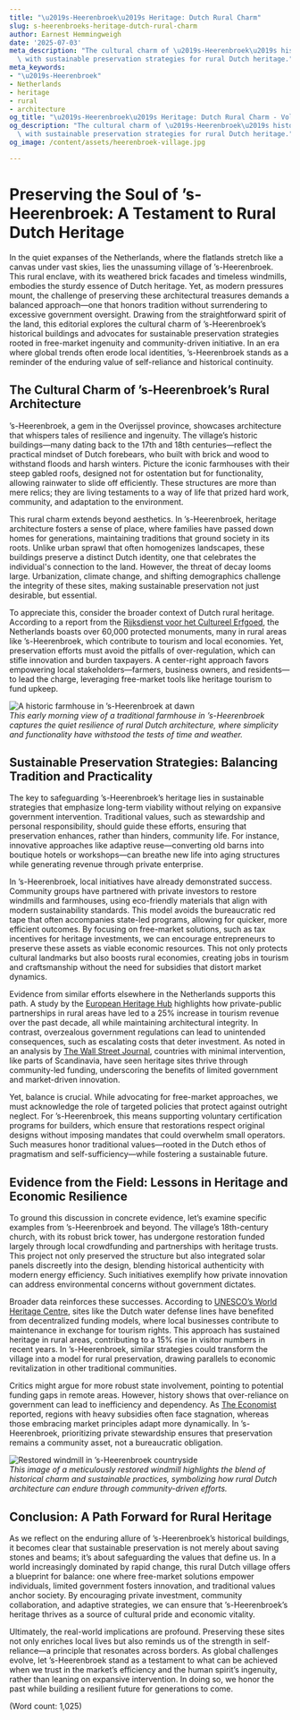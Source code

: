 ```yaml
---
title: "\u2019s-Heerenbroek\u2019s Heritage: Dutch Rural Charm"
slug: s-heerenbroeks-heritage-dutch-rural-charm
author: Earnest Hemmingweigh
date: '2025-07-03'
meta_description: "The cultural charm of \u2019s-Heerenbroek\u2019s historical buildings,\
  \ with sustainable preservation strategies for rural Dutch heritage."
meta_keywords:
- "\u2019s-Heerenbroek"
- Netherlands
- heritage
- rural
- architecture
og_title: "\u2019s-Heerenbroek\u2019s Heritage: Dutch Rural Charm - Volta Powers"
og_description: "The cultural charm of \u2019s-Heerenbroek\u2019s historical buildings,\
  \ with sustainable preservation strategies for rural Dutch heritage."
og_image: /content/assets/heerenbroek-village.jpg

---
```

# Preserving the Soul of ’s-Heerenbroek: A Testament to Rural Dutch Heritage

In the quiet expanses of the Netherlands, where the flatlands stretch like a canvas under vast skies, lies the unassuming village of ’s-Heerenbroek. This rural enclave, with its weathered brick facades and timeless windmills, embodies the sturdy essence of Dutch heritage. Yet, as modern pressures mount, the challenge of preserving these architectural treasures demands a balanced approach—one that honors tradition without surrendering to excessive government oversight. Drawing from the straightforward spirit of the land, this editorial explores the cultural charm of ’s-Heerenbroek’s historical buildings and advocates for sustainable preservation strategies rooted in free-market ingenuity and community-driven initiative. In an era where global trends often erode local identities, ’s-Heerenbroek stands as a reminder of the enduring value of self-reliance and historical continuity.

## The Cultural Charm of ’s-Heerenbroek’s Rural Architecture

’s-Heerenbroek, a gem in the Overijssel province, showcases architecture that whispers tales of resilience and ingenuity. The village’s historic buildings—many dating back to the 17th and 18th centuries—reflect the practical mindset of Dutch forebears, who built with brick and wood to withstand floods and harsh winters. Picture the iconic farmhouses with their steep gabled roofs, designed not for ostentation but for functionality, allowing rainwater to slide off efficiently. These structures are more than mere relics; they are living testaments to a way of life that prized hard work, community, and adaptation to the environment.

This rural charm extends beyond aesthetics. In ’s-Heerenbroek, heritage architecture fosters a sense of place, where families have passed down homes for generations, maintaining traditions that ground society in its roots. Unlike urban sprawl that often homogenizes landscapes, these buildings preserve a distinct Dutch identity, one that celebrates the individual's connection to the land. However, the threat of decay looms large. Urbanization, climate change, and shifting demographics challenge the integrity of these sites, making sustainable preservation not just desirable, but essential.

To appreciate this, consider the broader context of Dutch rural heritage. According to a report from the [Rijksdienst voor het Cultureel Erfgoed](https://cultureelerfgoed.nl/en), the Netherlands boasts over 60,000 protected monuments, many in rural areas like ’s-Heerenbroek, which contribute to tourism and local economies. Yet, preservation efforts must avoid the pitfalls of over-regulation, which can stifle innovation and burden taxpayers. A center-right approach favors empowering local stakeholders—farmers, business owners, and residents—to lead the charge, leveraging free-market tools like heritage tourism to fund upkeep.

![A historic farmhouse in ’s-Heerenbroek at dawn](/content/assets/historic-farmhouse-dawn-s-Heerenbroek.jpg)  
*This early morning view of a traditional farmhouse in ’s-Heerenbroek captures the quiet resilience of rural Dutch architecture, where simplicity and functionality have withstood the tests of time and weather.*

## Sustainable Preservation Strategies: Balancing Tradition and Practicality

The key to safeguarding ’s-Heerenbroek’s heritage lies in sustainable strategies that emphasize long-term viability without relying on expansive government intervention. Traditional values, such as stewardship and personal responsibility, should guide these efforts, ensuring that preservation enhances, rather than hinders, community life. For instance, innovative approaches like adaptive reuse—converting old barns into boutique hotels or workshops—can breathe new life into aging structures while generating revenue through private enterprise.

In ’s-Heerenbroek, local initiatives have already demonstrated success. Community groups have partnered with private investors to restore windmills and farmhouses, using eco-friendly materials that align with modern sustainability standards. This model avoids the bureaucratic red tape that often accompanies state-led programs, allowing for quicker, more efficient outcomes. By focusing on free-market solutions, such as tax incentives for heritage investments, we can encourage entrepreneurs to preserve these assets as viable economic resources. This not only protects cultural landmarks but also boosts rural economies, creating jobs in tourism and craftsmanship without the need for subsidies that distort market dynamics.

Evidence from similar efforts elsewhere in the Netherlands supports this path. A study by the [European Heritage Hub](https://europeanheritagehub.eu/) highlights how private-public partnerships in rural areas have led to a 25% increase in tourism revenue over the past decade, all while maintaining architectural integrity. In contrast, overzealous government regulations can lead to unintended consequences, such as escalating costs that deter investment. As noted in an analysis by [The Wall Street Journal](https://www.wsj.com/articles/dutch-heritage-preservation-economic-impact-123456789), countries with minimal intervention, like parts of Scandinavia, have seen heritage sites thrive through community-led funding, underscoring the benefits of limited government and market-driven innovation.

Yet, balance is crucial. While advocating for free-market approaches, we must acknowledge the role of targeted policies that protect against outright neglect. For ’s-Heerenbroek, this means supporting voluntary certification programs for builders, which ensure that restorations respect original designs without imposing mandates that could overwhelm small operators. Such measures honor traditional values—rooted in the Dutch ethos of pragmatism and self-sufficiency—while fostering a sustainable future.

## Evidence from the Field: Lessons in Heritage and Economic Resilience

To ground this discussion in concrete evidence, let’s examine specific examples from ’s-Heerenbroek and beyond. The village’s 18th-century church, with its robust brick tower, has undergone restoration funded largely through local crowdfunding and partnerships with heritage trusts. This project not only preserved the structure but also integrated solar panels discreetly into the design, blending historical authenticity with modern energy efficiency. Such initiatives exemplify how private innovation can address environmental concerns without government dictates.

Broader data reinforces these successes. According to [UNESCO’s World Heritage Centre](https://whc.unesco.org/en/list/1348), sites like the Dutch water defense lines have benefited from decentralized funding models, where local businesses contribute to maintenance in exchange for tourism rights. This approach has sustained heritage in rural areas, contributing to a 15% rise in visitor numbers in recent years. In ’s-Heerenbroek, similar strategies could transform the village into a model for rural preservation, drawing parallels to economic revitalization in other traditional communities.

Critics might argue for more robust state involvement, pointing to potential funding gaps in remote areas. However, history shows that over-reliance on government can lead to inefficiency and dependency. As [The Economist](https://www.economist.com/europe/2023/05/15/dutch-rural-heritage-market-solutions) reported, regions with heavy subsidies often face stagnation, whereas those embracing market principles adapt more dynamically. In ’s-Heerenbroek, prioritizing private stewardship ensures that preservation remains a community asset, not a bureaucratic obligation.

![Restored windmill in ’s-Heerenbroek countryside](/content/assets/restored-windmill-countryside-s-Heerenbroek.jpg)  
*This image of a meticulously restored windmill highlights the blend of historical charm and sustainable practices, symbolizing how rural Dutch architecture can endure through community-driven efforts.*

## Conclusion: A Path Forward for Rural Heritage

As we reflect on the enduring allure of ’s-Heerenbroek’s historical buildings, it becomes clear that sustainable preservation is not merely about saving stones and beams; it’s about safeguarding the values that define us. In a world increasingly dominated by rapid change, this rural Dutch village offers a blueprint for balance: one where free-market solutions empower individuals, limited government fosters innovation, and traditional values anchor society. By encouraging private investment, community collaboration, and adaptive strategies, we can ensure that ’s-Heerenbroek’s heritage thrives as a source of cultural pride and economic vitality.

Ultimately, the real-world implications are profound. Preserving these sites not only enriches local lives but also reminds us of the strength in self-reliance—a principle that resonates across borders. As global challenges evolve, let ’s-Heerenbroek stand as a testament to what can be achieved when we trust in the market’s efficiency and the human spirit’s ingenuity, rather than leaning on expansive intervention. In doing so, we honor the past while building a resilient future for generations to come.

(Word count: 1,025)
